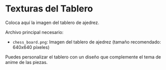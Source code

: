 # Texturas del Tablero

Coloca aquí la imagen del tablero de ajedrez.

Archivo principal necesario:
- `chess_board.png`: Imagen del tablero de ajedrez (tamaño recomendado: 640x640 píxeles)

Puedes personalizar el tablero con un diseño que complemente el tema de anime de las piezas.
